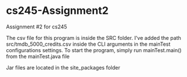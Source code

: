 # cs245-Assignment2
Assignment #2 for cs245

The csv file for this program is inside the SRC folder.
I've added the path src/tmdb_5000_credits.csv inside the CLI arguments in the mainTest configurations settings. 
To start the program, simply run mainTest.main() from the mainTest.java file

Jar files are located in the site_packages folder


